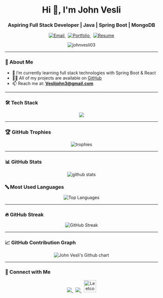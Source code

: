 <h1 align="center">Hi 👋, I'm John Vesli</h1>
<h3 align="center">Aspiring Full Stack Developer | Java | Spring Boot | MongoDB</h3>

<p align="center">
  <a href="mailto:Veslijohn3@gmail.com" target="_blank">
    <img src="https://img.shields.io/badge/Email-Me-red?style=for-the-badge&logo=gmail&logoColor=white" alt="Email" />
  </a>
  &nbsp;
  <a href="https://johnvesli-portfolio.vercel.app/" target="_blank">
    <img src="https://img.shields.io/badge/Visit Portfolio-blue?style=for-the-badge&logo=vercel" alt="Portfolio" />
  </a>
  &nbsp;
  <a href="https://drive.google.com/file/d/1ZoOwGokoyzPiEJBReN59V8NZUd2oEyQH/view?usp=drive_link" target="_blank">
    <img src="https://img.shields.io/badge/View Resume-green?style=for-the-badge&logo=googledrive" alt="Resume" />
  </a>
</p>

<p align="center">
  <img src="https://komarev.com/ghpvc/?username=johnvesli03&label=Profile%20views&color=0e75b6&style=flat" alt="johnvesli03" />
</p>

---

### 💫 About Me

- 🌱 I’m currently learning full stack technologies with Spring Boot & React  
- 👨‍💻 All of my projects are available on [GitHub](https://github.com/johnvesli03)  
- 📫 Reach me at: **Veslijohn3@gmail.com**

---

### 🛠️ Tech Stack

<p align="center">
  <img src="https://skillicons.dev/icons?i=java,spring,hibernate,mongodb,mysql,html,css,js,bootstrap,git,github,netlify" />
</p>

---

### 🏆 GitHub Trophies

<p align="center">
  <img src="https://github-profile-trophy.vercel.app/?username=johnvesli03&theme=radical&column=6&margin-w=15&margin-h=15" alt="trophies" />
</p>

---

### 📊 GitHub Stats

<p align="center">
  <img src="https://github-readme-stats.vercel.app/api?username=johnvesli03&show_icons=true&locale=en&theme=tokyonight" alt="github stats" />
</p>

### 🔤 Most Used Languages

<p align="center">
  <img src="https://github-readme-stats.vercel.app/api/top-langs/?username=johnvesli03&layout=compact&theme=tokyonight&hide=shaderlab,hlsl" alt="Top Languages" />
</p>

---

### 🔥 GitHub Streak

<p align="center">
  <img src="https://github-readme-streak-stats.herokuapp.com?user=johnvesli03&theme=tokyonight&hide_border=false" alt="GitHub Streak" />
</p>

---

### 📈 GitHub Contribution Graph

<p align="center">
  <img src="https://ghchart.rshah.org/1f6feb/johnvesli03" alt="John Vesli's Github chart" />
</p>

---

### 🔗 Connect with Me

<p align="center">
  <a href="https://www.linkedin.com/in/john-vesli-a29b2b257/" target="_blank">
    <img src="https://skillicons.dev/icons?i=linkedin" />
  </a>
  &nbsp;
  <a href="mailto:Veslijohn3@gmail.com" target="_blank">
    <img src="https://skillicons.dev/icons?i=gmail" />
  </a>
  &nbsp;
  <a href="https://leetcode.com/u/9hAHM5JFev/" target="_blank">
    <img src="https://upload.wikimedia.org/wikipedia/commons/1/19/LeetCode_logo_black.png" alt="Leetcode" width="40" />
  </a>
</p>
